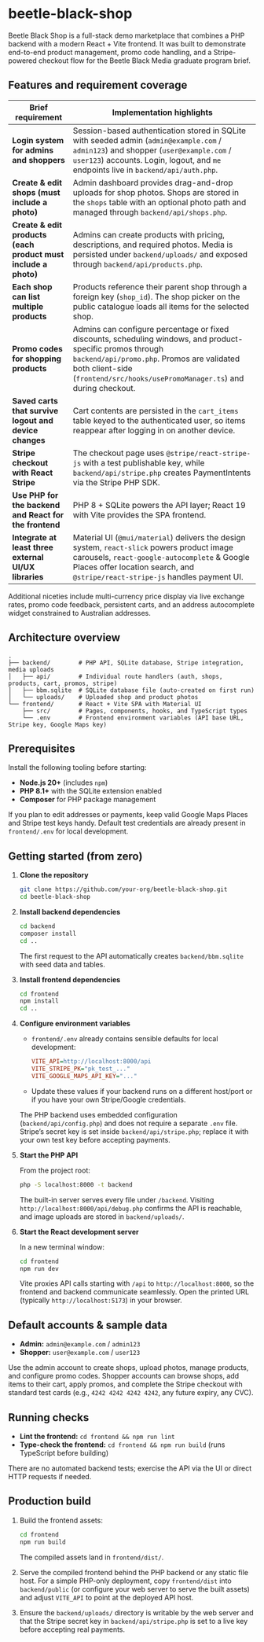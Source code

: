 # beetle-black-shop

Beetle Black Shop is a full-stack demo marketplace that combines a PHP backend with a modern React + Vite frontend. It was built to demonstrate end-to-end product management, promo code handling, and a Stripe-powered checkout flow for the Beetle Black Media graduate program brief.

## Features and requirement coverage

| Brief requirement | Implementation highlights |
| --- | --- |
| **Login system for admins and shoppers** | Session-based authentication stored in SQLite with seeded admin (`admin@example.com` / `admin123`) and shopper (`user@example.com` / `user123`) accounts. Login, logout, and `me` endpoints live in `backend/api/auth.php`. |
| **Create & edit shops (must include a photo)** | Admin dashboard provides drag-and-drop uploads for shop photos. Shops are stored in the `shops` table with an optional photo path and managed through `backend/api/shops.php`. |
| **Create & edit products (each product must include a photo)** | Admins can create products with pricing, descriptions, and required photos. Media is persisted under `backend/uploads/` and exposed through `backend/api/products.php`. |
| **Each shop can list multiple products** | Products reference their parent shop through a foreign key (`shop_id`). The shop picker on the public catalogue loads all items for the selected shop. |
| **Promo codes for shopping products** | Admins can configure percentage or fixed discounts, scheduling windows, and product-specific promos through `backend/api/promo.php`. Promos are validated both client-side (`frontend/src/hooks/usePromoManager.ts`) and during checkout. |
| **Saved carts that survive logout and device changes** | Cart contents are persisted in the `cart_items` table keyed to the authenticated user, so items reappear after logging in on another device. |
| **Stripe checkout with React Stripe** | The checkout page uses `@stripe/react-stripe-js` with a test publishable key, while `backend/api/stripe.php` creates PaymentIntents via the Stripe PHP SDK. |
| **Use PHP for the backend and React for the frontend** | PHP 8 + SQLite powers the API layer; React 19 with Vite provides the SPA frontend. |
| **Integrate at least three external UI/UX libraries** | Material UI (`@mui/material`) delivers the design system, `react-slick` powers product image carousels, `react-google-autocomplete` & Google Places offer location search, and `@stripe/react-stripe-js` handles payment UI. |

Additional niceties include multi-currency price display via live exchange rates, promo code feedback, persistent carts, and an address autocomplete widget constrained to Australian addresses.

## Architecture overview

```
.
├── backend/        # PHP API, SQLite database, Stripe integration, media uploads
│   ├── api/        # Individual route handlers (auth, shops, products, cart, promos, stripe)
│   ├── bbm.sqlite  # SQLite database file (auto-created on first run)
│   └── uploads/    # Uploaded shop and product photos
└── frontend/       # React + Vite SPA with Material UI
    ├── src/        # Pages, components, hooks, and TypeScript types
    └── .env        # Frontend environment variables (API base URL, Stripe key, Google Maps key)
```

## Prerequisites

Install the following tooling before starting:

- **Node.js 20+** (includes `npm`)
- **PHP 8.1+** with the SQLite extension enabled
- **Composer** for PHP package management

If you plan to edit addresses or payments, keep valid Google Maps Places and Stripe test keys handy. Default test credentials are already present in `frontend/.env` for local development.

## Getting started (from zero)

1. **Clone the repository**

   ```bash
   git clone https://github.com/your-org/beetle-black-shop.git
   cd beetle-black-shop
   ```

2. **Install backend dependencies**

   ```bash
   cd backend
   composer install
   cd ..
   ```

   The first request to the API automatically creates `backend/bbm.sqlite` with seed data and tables.

3. **Install frontend dependencies**

   ```bash
   cd frontend
   npm install
   cd ..
   ```

4. **Configure environment variables**

   - `frontend/.env` already contains sensible defaults for local development:
     ```ini
     VITE_API=http://localhost:8000/api
     VITE_STRIPE_PK="pk_test_..."
     VITE_GOOGLE_MAPS_API_KEY="..."
     ```
   - Update these values if your backend runs on a different host/port or if you have your own Stripe/Google credentials.

   The PHP backend uses embedded configuration (`backend/api/config.php`) and does not require a separate `.env` file. Stripe’s secret key is set inside `backend/api/stripe.php`; replace it with your own test key before accepting payments.

5. **Start the PHP API**

   From the project root:

   ```bash
   php -S localhost:8000 -t backend
   ```

   The built-in server serves every file under `/backend`. Visiting `http://localhost:8000/api/debug.php` confirms the API is reachable, and image uploads are stored in `backend/uploads/`.

6. **Start the React development server**

   In a new terminal window:

   ```bash
   cd frontend
   npm run dev
   ```

   Vite proxies API calls starting with `/api` to `http://localhost:8000`, so the frontend and backend communicate seamlessly. Open the printed URL (typically `http://localhost:5173`) in your browser.

## Default accounts & sample data

- **Admin:** `admin@example.com` / `admin123`
- **Shopper:** `user@example.com` / `user123`

Use the admin account to create shops, upload photos, manage products, and configure promo codes. Shopper accounts can browse shops, add items to their cart, apply promos, and complete the Stripe checkout with standard test cards (e.g., `4242 4242 4242 4242`, any future expiry, any CVC).

## Running checks

- **Lint the frontend:** `cd frontend && npm run lint`
- **Type-check the frontend:** `cd frontend && npm run build` (runs TypeScript before building)

There are no automated backend tests; exercise the API via the UI or direct HTTP requests if needed.

## Production build

1. Build the frontend assets:

   ```bash
   cd frontend
   npm run build
   ```

   The compiled assets land in `frontend/dist/`.

2. Serve the compiled frontend behind the PHP backend or any static file host. For a simple PHP-only deployment, copy `frontend/dist` into `backend/public` (or configure your web server to serve the built assets) and adjust `VITE_API` to point at the deployed API host.

3. Ensure the `backend/uploads/` directory is writable by the web server and that the Stripe secret key in `backend/api/stripe.php` is set to a live key before accepting real payments.
